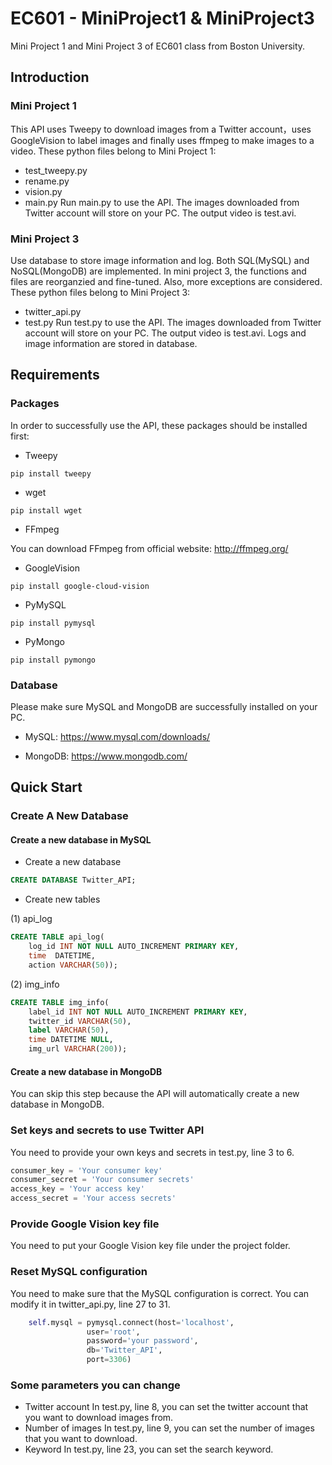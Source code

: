 # EC601 - MiniProject1 & MiniProject3
Mini Project 1 and Mini Project 3 of EC601 class from Boston University.

## Introduction

### Mini Project 1
This API uses Tweepy to download images from a Twitter account，uses GoogleVision to label images and finally uses ffmpeg to make images to a video.
These python files belong to Mini Project 1:
* test_tweepy.py
* rename.py
* vision.py
* main.py
Run main.py to use the API. The images downloaded from Twitter account will store on your PC. The output video is test.avi.

### Mini Project 3
Use database to store image information and log. Both SQL(MySQL) and NoSQL(MongoDB) are implemented. In mini project 3, the functions and files are reorganzied and fine-tuned. Also, more exceptions are considered.
These python files belong to Mini Project 3:
* twitter_api.py
* test.py
Run test.py to use the API. The images downloaded from Twitter account will store on your PC. The output video is test.avi. Logs and image information are stored in database.

## Requirements

### Packages
In order to successfully use the API, these packages should be installed first:

* Tweepy
```
pip install tweepy
```

* wget
```
pip install wget
```

* FFmpeg

You can download FFmpeg from official website: http://ffmpeg.org/

* GoogleVision
```
pip install google-cloud-vision
```

* PyMySQL
```
pip install pymysql
```

* PyMongo
```
pip install pymongo
```

### Database
Please make sure MySQL and MongoDB are successfully installed on your PC.

* MySQL:
https://www.mysql.com/downloads/

* MongoDB:
https://www.mongodb.com/

## Quick Start

### Create A New Database

#### Create a new database in MySQL
* Create a new database
```SQL
CREATE DATABASE Twitter_API;
```
* Create new tables

(1) api_log
```SQL
CREATE TABLE api_log(
	log_id INT NOT NULL AUTO_INCREMENT PRIMARY KEY,
	time  DATETIME,
	action VARCHAR(50));
```

(2) img_info
```SQL
CREATE TABLE img_info(
	label_id INT NOT NULL AUTO_INCREMENT PRIMARY KEY,
	twitter_id VARCHAR(50),
	label VARCHAR(50),
	time DATETIME NULL,
	img_url VARCHAR(200));
```

#### Create a new database in MongoDB
You can skip this step because the API will automatically create a new database in MongoDB.

### Set keys and secrets to use Twitter API
You need to provide your own keys and secrets in test.py, line 3 to 6.
```Python
consumer_key = 'Your consumer key'
consumer_secret = 'Your consumer secrets'
access_key = 'Your access key'
access_secret = 'Your access secrets'
```

### Provide Google Vision key file
You need to put your Google Vision key file under the project folder.

### Reset MySQL configuration 
You need to make sure that the MySQL configuration is correct. You can modify it in twitter_api.py, line 27 to 31.
```Python
    self.mysql = pymysql.connect(host='localhost',
				 user='root',
				 password='your password',
				 db='Twitter_API',
				 port=3306)
```

### Some parameters you can change
* Twitter account
In test.py, line 8, you can set the twitter account that you want to download images from.
* Number of images
In test.py, line 9, you can set the number of images that you want to download.
* Keyword
In test.py, line 23, you can set the search keyword.
